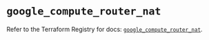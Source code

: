# `google_compute_router_nat`

Refer to the Terraform Registry for docs: [`google_compute_router_nat`](https://registry.terraform.io/providers/hashicorp/google/5.15.0/docs/resources/compute_router_nat).
